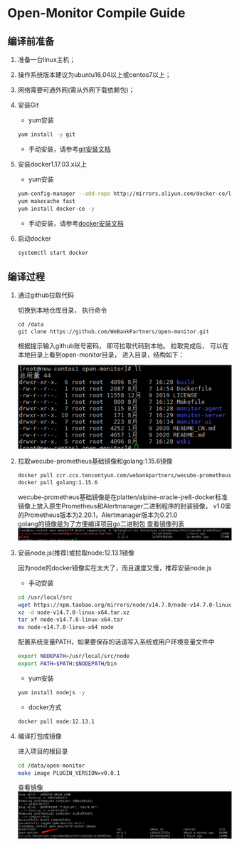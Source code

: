 # Open-Monitor Compile Guide

## 编译前准备
1. 准备一台linux主机；
2. 操作系统版本建议为ubuntu16.04以上或centos7以上；
3. 网络需要可通外网(需从外网下载依赖包)；
4. 安装Git
	- yum安装 
	```bash
    yum install -y git
    ```
	- 手动安装，请参考[git安装文档](git_install_guide.md)

5. 安装docker1.17.03.x以上
    - yum安装 
    ```bash
    yum-config-manager --add-repo http://mirrors.aliyun.com/docker-ce/linux/centos/docker-ce.repo
    yum makecache fast
    yum install docker-ce -y
    ```
	- 手动安装，请参考[docker安装文档](docker_install_guide.md)
	
6. 启动docker
    ```bash
    systemctl start docker
    ```


## 编译过程
1. 通过github拉取代码

	切换到本地仓库目录， 执行命令 
	
	```
	cd /data	
	git clone https://github.com/WeBankPartners/open-monitor.git
	```

	根据提示输入github账号密码， 即可拉取代码到本地。
	拉取完成后， 可以在本地目录上看到open-monitor目录， 进入目录，结构如下：

	![open-monitor-dir](images/open-monitor-dir.png)
	
2. 拉取wecube-prometheus基础镜像和golang:1.15.6镜像
    ```bash
    docker pull ccr.ccs.tencentyun.com/webankpartners/wecube-prometheus:v1.0
    docker pull golang:1.15.6
    ```
    wecube-prometheus基础镜像是在platten/alpine-oracle-jre8-docker标准镜像上放入原生Prometheus和Alertmanager二进制程序的封装镜像，
    v1.0里的Prometheus版本为2.20.1，Alertmanager版本为0.21.0  
    golang的镜像是为了方便编译项目go二进制包
    查看镜像列表  
    ![docker-images](images/docker-images.png)

3. 安装node.js(推荐)或拉取node:12.13.1镜像
	
	因为node的docker镜像实在太大了，而且速度又慢，推荐安装node.js  
	
	- 手动安装  
	```bash
    cd /usr/local/src
    wget https://npm.taobao.org/mirrors/node/v14.7.0/node-v14.7.0-linux-x64.tar.xz
    xz -d node-v14.7.0-linux-x64.tar.xz
    tar xf node-v14.7.0-linux-x64.tar
    mv node-v14.7.0-linux-x64 node
    ```
    配置系统变量PATH，如果要保存的话请写入系统或用户环境变量文件中
    ```bash
    export NODEPATH=/usr/local/src/node
    export PATH=$PATH:$NODEPATH/bin
	```
	- yum安装
	```bash
    yum install nodejs -y
    ```
    - docker方式
    ```bash
    docker pull node:12.13.1
    ```
	
4. 编译打包成镜像
	
	进入项目的根目录
	```bash
    cd /data/open-monitor
    make image PLUGIN_VERSION=v0.0.1
    ```
    查看镜像  
    ![open-monitor-image](images/open-monitor-image.png)